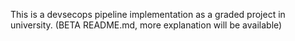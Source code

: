 This is a devsecops pipeline implementation as a graded project in university. (BETA README.md, more explanation will be available)
